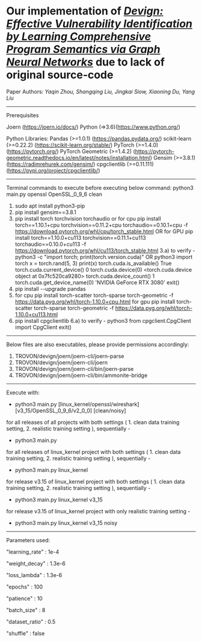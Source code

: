 # Our implementation of [_Devign: Effective Vulnerability Identification by Learning Comprehensive Program Semantics via Graph Neural Networks_](https://arxiv.org/abs/1909.03496) due to lack of original source-code

Paper Authors:
_Yaqin Zhou, Shangqing Liu, Jingkai Siow, Xiaoning Du, Yang Liu_

---

Prerequisites

Joern (https://joern.io/docs/)
Python (=>3.6)(https://www.python.org/)

Python Libraries:
Pandas (>=1.0.1) (https://pandas.pydata.org/)
scikit-learn (>=0.22.2) (https://scikit-learn.org/stable/)
PyTorch (>=1.4.0) (https://pytorch.org/)
PyTorch Geometric (>=1.4.2) (https://pytorch-geometric.readthedocs.io/en/latest/notes/installation.html)
Gensim (>=3.8.1) (https://radimrehurek.com/gensim/)
cpgclientlib (>=0.11.111) (https://pypi.org/project/cpgclientlib/)

---

Terminal commands to execute before executing below command: 
python3 main.py openssl OpenSSL_0_9_6 clean
1) sudo apt install python3-pip
2) pip install gensim==3.8.1
3) pip install torch torchvision torchaudio
   or for cpu
   pip install torch==1.10.1+cpu torchvision==0.11.2+cpu torchaudio==0.10.1+cpu -f https://download.pytorch.org/whl/cpu/torch_stable.html
   OR for GPU
   pip install torch==1.10.0+cu113 torchvision==0.11.1+cu113 torchaudio==0.10.0+cu113 -f https://download.pytorch.org/whl/cu113/torch_stable.html
3.a) to verify - 	python3 -c "import torch; print(torch.version.cuda)"
					OR
					python3
					import torch
					x = torch.rand(5, 3)
					print(x)
					torch.cuda.is_available()
					True
					torch.cuda.current_device()
					0
					torch.cuda.device(0)
					<torch.cuda.device object at 0x7fc520ca9280>
					torch.cuda.device_count()
					1
					torch.cuda.get_device_name(0)
					'NVIDIA GeForce RTX 3080'
					exit()
4) pip install --upgrade pandas
5) 	for cpu
	pip install torch-scatter torch-sparse torch-geometric -f https://data.pyg.org/whl/torch-1.10.0+cpu.html
	for gpu
    pip install torch-scatter torch-sparse torch-geometric -f https://data.pyg.org/whl/torch-1.10.0+cu113.html
6) pip install cpgclientlib
6.a) to verify - 	python3
					from cpgclient.CpgClient import CpgClient
					exit()

---

Below files are also executables, please provide permissions accordingly:
1) TROVON/devign/joern/joern-cli/joern-parse
2) TROVON/devign/joern/joern-cli/joern
3) TROVON/devign/joern/joern-cli/bin/joern-parse
4) TROVON/devign/joern/joern-cli/bin/ammonite-bridge

---

Execute with:

- python3 main.py [linux_kernel/openssl/wireshark] [v3_15/OpenSSL_0_9_6/v2_0_0] [clean/noisy]

for all releases of all projects with both settings ( 1. clean data training setting, 2. realistic training setting ), sequentially -

- python3 main.py

for all releases of linux_kernel project  with both settings ( 1. clean data training setting, 2. realistic training setting ), sequentially -

- python3 main.py linux_kernel

for release v3.15 of linux_kernel project  with both settings ( 1. clean data training setting, 2. realistic training setting ), sequentially -

- python3 main.py linux_kernel v3_15

for release v3.15 of linux_kernel project with only realistic training setting -

- python3 main.py linux_kernel v3_15 noisy
 
---

Parameters used:

"learning_rate" : 1e-4

"weight_decay" : 1.3e-6

"loss_lambda" : 1.3e-6

"epochs" : 100

"patience" : 10

"batch_size" : 8

"dataset_ratio" : 0.5

"shuffle" : false
